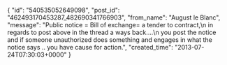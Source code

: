  {
   "id": "540535052649098",
   "post_id": "462493170453287_482690341766903",
   "from_name": "August le Blanc",
   "message": "Public notice = Bill of exchange= a tender to contract,\n in regards to post above in the thread a ways back....\n you post the notice and if someone unauthorized does something  and engages in what the notice says .. you have cause for action.",
   "created_time": "2013-07-24T07:30:03+0000"
 }

